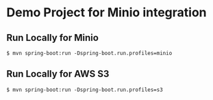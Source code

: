 # Demo Project for Minio integration

## Run Locally for Minio

`$ mvn spring-boot:run -Dspring-boot.run.profiles=minio`

## Run Locally for AWS S3

`$ mvn spring-boot:run -Dspring-boot.run.profiles=s3`